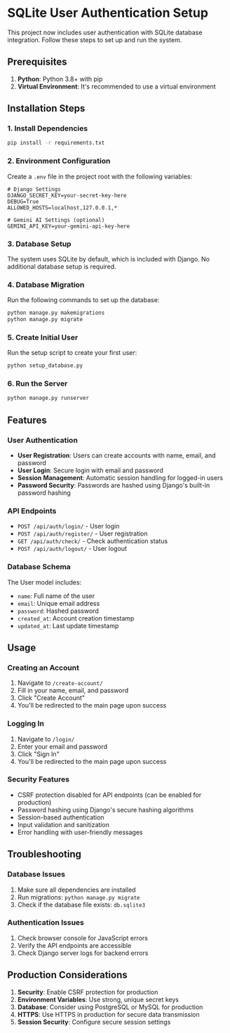 # SQLite User Authentication Setup

This project now includes user authentication with SQLite database integration. Follow these steps to set up and run the system.

## Prerequisites

1. **Python**: Python 3.8+ with pip
2. **Virtual Environment**: It's recommended to use a virtual environment

## Installation Steps

### 1. Install Dependencies

```bash
pip install -r requirements.txt
```

### 2. Environment Configuration

Create a `.env` file in the project root with the following variables:

```env
# Django Settings
DJANGO_SECRET_KEY=your-secret-key-here
DEBUG=True
ALLOWED_HOSTS=localhost,127.0.0.1,*

# Gemini AI Settings (optional)
GEMINI_API_KEY=your-gemini-api-key-here
```

### 3. Database Setup

The system uses SQLite by default, which is included with Django. No additional database setup is required.

### 4. Database Migration

Run the following commands to set up the database:

```bash
python manage.py makemigrations
python manage.py migrate
```

### 5. Create Initial User

Run the setup script to create your first user:

```bash
python setup_database.py
```

### 6. Run the Server

```bash
python manage.py runserver
```

## Features

### User Authentication

- **User Registration**: Users can create accounts with name, email, and password
- **User Login**: Secure login with email and password
- **Session Management**: Automatic session handling for logged-in users
- **Password Security**: Passwords are hashed using Django's built-in password hashing

### API Endpoints

- `POST /api/auth/login/` - User login
- `POST /api/auth/register/` - User registration
- `GET /api/auth/check/` - Check authentication status
- `POST /api/auth/logout/` - User logout

### Database Schema

The User model includes:
- `name`: Full name of the user
- `email`: Unique email address
- `password`: Hashed password
- `created_at`: Account creation timestamp
- `updated_at`: Last update timestamp

## Usage

### Creating an Account

1. Navigate to `/create-account/`
2. Fill in your name, email, and password
3. Click "Create Account"
4. You'll be redirected to the main page upon success

### Logging In

1. Navigate to `/login/`
2. Enter your email and password
3. Click "Sign In"
4. You'll be redirected to the main page upon success

### Security Features

- CSRF protection disabled for API endpoints (can be enabled for production)
- Password hashing using Django's secure hashing algorithms
- Session-based authentication
- Input validation and sanitization
- Error handling with user-friendly messages

## Troubleshooting

### Database Issues

1. Make sure all dependencies are installed
2. Run migrations: `python manage.py migrate`
3. Check if the database file exists: `db.sqlite3`

### Authentication Issues

1. Check browser console for JavaScript errors
2. Verify the API endpoints are accessible
3. Check Django server logs for backend errors

## Production Considerations

1. **Security**: Enable CSRF protection for production
2. **Environment Variables**: Use strong, unique secret keys
3. **Database**: Consider using PostgreSQL or MySQL for production
4. **HTTPS**: Use HTTPS in production for secure data transmission
5. **Session Security**: Configure secure session settings
